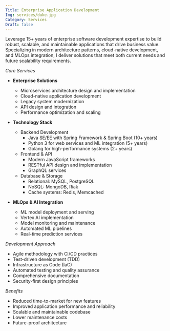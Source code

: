 ```yaml
---
Title: Enterprise Application Development
Img: services/duke.jpg
Category: Services
Draft: false
---
```


Leverage 15+ years of enterprise software development expertise to build robust, scalable, and maintainable applications that drive business value. Specializing in modern architecture patterns, cloud-native development, and MLOps integration, I deliver solutions that meet both current needs and future scalability requirements.

*Core Services*

* **Enterprise Solutions**
  * Microservices architecture design and implementation
  * Cloud-native application development
  * Legacy system modernization
  * API design and integration
  * Performance optimization and scaling

* **Technology Stack**
  * Backend Development
    * Java SE/EE with Spring Framework & Spring Boot (10+ years)
    * Python 3 for web services and ML integration (5+ years)
    * Golang for high-performance systems (2+ years)
  * Frontend & API
    * Modern JavaScript frameworks
    * RESTful API design and implementation
    * GraphQL services
  * Database & Storage
    * Relational: MySQL, PostgreSQL
    * NoSQL: MongoDB, Riak
    * Cache systems: Redis, Memcached

* **MLOps & AI Integration**
  * ML model deployment and serving
  * Vertex AI implementation
  * Model monitoring and maintenance
  * Automated ML pipelines
  * Real-time prediction services

*Development Approach*
* Agile methodology with CI/CD practices
* Test-driven development (TDD)
* Infrastructure as Code (IaC)
* Automated testing and quality assurance
* Comprehensive documentation
* Security-first design principles

*Benefits*
* Reduced time-to-market for new features
* Improved application performance and reliability
* Scalable and maintainable codebase
* Lower maintenance costs
* Future-proof architecture
